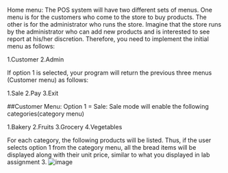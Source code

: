 Home menu:
The POS system will have two different sets of menus. One menu is for the customers who come to the store to buy products. The other is for the administrator who runs the store. Imagine that the store runs by the administrator who can add new products and is interested to see report at his/her discretion. Therefore, you need to implement the initial menu as follows:

1.Customer
2.Admin

If option 1 is selected, your program will return the previous three menus (Customer menu) as follows:

1.Sale
2.Pay
3.Exit

##Customer Menu:
Option 1 = Sale: Sale mode will enable the following categories(category menu)

1.Bakery
2.Fruits
3.Grocery
4.Vegetables

For each category, the following products will be listed. Thus, if the user selects option 1 from the category menu, all the bread items will be displayed along with their unit price, similar to what you displayed in lab assignment 3.
![image](https://user-images.githubusercontent.com/5628399/110260744-0f530e00-7f73-11eb-9b30-2bc0e3fc7154.png)

